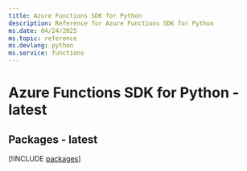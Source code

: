 ```yaml
---
title: Azure Functions SDK for Python
description: Reference for Azure Functions SDK for Python
ms.date: 04/24/2025
ms.topic: reference
ms.devlang: python
ms.service: functions
---
```

# Azure Functions SDK for Python - latest
## Packages - latest
[!INCLUDE [packages](functions-index.md)]